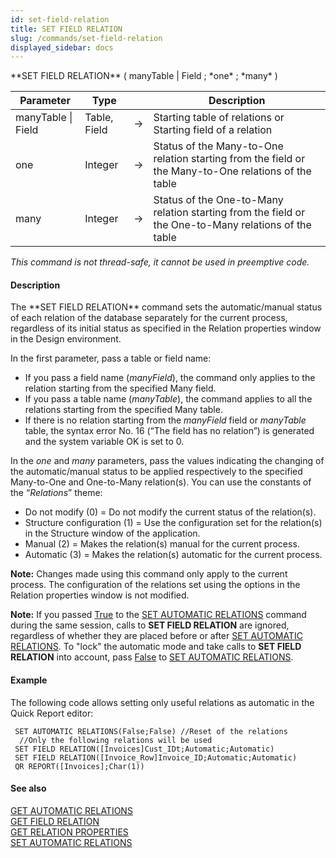 ```yaml
---
id: set-field-relation
title: SET FIELD RELATION
slug: /commands/set-field-relation
displayed_sidebar: docs
---
```


<!--REF #_command_.SET FIELD RELATION.Syntax-->**SET FIELD RELATION** ( manyTable | Field ; *one* ; *many* )<!-- END REF-->
<!--REF #_command_.SET FIELD RELATION.Params-->
| Parameter | Type |  | Description |
| --- | --- | --- | --- |
| manyTable &#124; Field | Table, Field | &#8594;  | Starting table of relations or Starting field of a relation |
| one | Integer | &#8594;  | Status of the Many-to-One relation starting from the field or the Many-to-One relations of the table |
| many | Integer | &#8594;  | Status of the One-to-Many relation starting from the field or the One-to-Many relations of the table |

<!-- END REF-->

*This command is not thread-safe, it cannot be used in preemptive code.*


#### Description 

<!--REF #_command_.SET FIELD RELATION.Summary-->The **SET FIELD RELATION** command sets the automatic/manual status of each relation of the database separately for the current process, regardless of its initial status as specified in the Relation properties window in the Design environment.<!-- END REF--> 

In the first parameter, pass a table or field name:

* If you pass a field name (*manyField*), the command only applies to the relation starting from the specified Many field.
* If you pass a table name (*manyTable*), the command applies to all the relations starting from the specified Many table.
* If there is no relation starting from the *manyField* field or *manyTable* table, the syntax error No. 16 (“The field has no relation”) is generated and the system variable OK is set to 0\.

In the *one* and *many* parameters, pass the values indicating the changing of the automatic/manual status to be applied respectively to the specified Many-to-One and One-to-Many relation(s). You can use the constants of the “*Relations*” theme:

* Do not modify (0) = Do not modify the current status of the relation(s).
* Structure configuration (1) = Use the configuration set for the relation(s) in the Structure window of the application.
* Manual (2) = Makes the relation(s) manual for the current process.
* Automatic (3) = Makes the relation(s) automatic for the current process.

**Note:** Changes made using this command only apply to the current process. The configuration of the relations set using the options in the Relation properties window is not modified. 

**Note:** If you passed [True](true.md "True") to the [SET AUTOMATIC RELATIONS](set-automatic-relations.md) command during the same session, calls to **SET FIELD RELATION** are ignored, regardless of whether they are placed before or after [SET AUTOMATIC RELATIONS](set-automatic-relations.md). To "lock" the automatic mode and take calls to **SET FIELD RELATION** into account, pass [False](false.md "False") to [SET AUTOMATIC RELATIONS](set-automatic-relations.md).

#### Example 

The following code allows setting only useful relations as automatic in the Quick Report editor:

```4d
 SET AUTOMATIC RELATIONS(False;False) //Reset of the relations
  //Only the following relations will be used
 SET FIELD RELATION([Invoices]Cust_IDt;Automatic;Automatic)
 SET FIELD RELATION([Invoice_Row]Invoice_ID;Automatic;Automatic)
 QR REPORT([Invoices];Char(1))
```

#### See also 

[GET AUTOMATIC RELATIONS](get-automatic-relations.md)  
[GET FIELD RELATION](get-field-relation.md)  
[GET RELATION PROPERTIES](get-relation-properties.md)  
[SET AUTOMATIC RELATIONS](set-automatic-relations.md)  